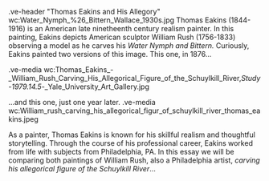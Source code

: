 .ve-header "Thomas Eakins and His Allegory" wc:Water_Nymph_%26_Bittern_Wallace_1930s.jpg
Thomas Eakins (1844-1916) is an American late ninetheenth century realism painter. In this painting, Eakins depicts American sculptor William Rush (1756-1833) observing a model as he carves his *Water Nymph and Bittern.* Curiously, Eakins painted two versions of this image. This one, in 1876...

.ve-media wc:Thomas_Eakins_-_William_Rush_Carving_His_Allegorical_Figure_of_the_Schuylkill_River,_Study_-_1979.14.5_-_Yale_University_Art_Gallery.jpg

...and this one, just one year later. 
.ve-media wc:William_rush_carving_his_allegorical_figur_of_schuylkill_river_thomas_eakins.jpeg 

As a painter, Thomas Eakins is known for his skillful realism and thoughtful storytelling. Through the course of his professional career, Eakins worked from life with subjects from Philadelphia, PA. In this essay we will be comparing both paintings of William Rush, also a Philadelphia artist, *carving his allegorical figure of the Schuylkill River*... 